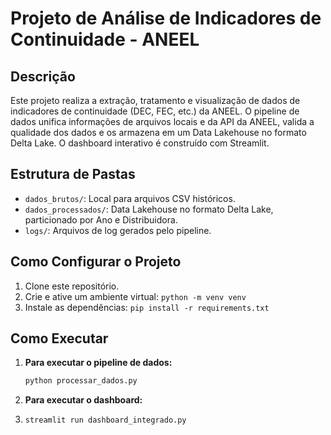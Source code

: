 # Projeto de Análise de Indicadores de Continuidade - ANEEL

## Descrição
Este projeto realiza a extração, tratamento e visualização de dados de indicadores de continuidade (DEC, FEC, etc.) da ANEEL. O pipeline de dados unifica informações de arquivos locais e da API da ANEEL, valida a qualidade dos dados e os armazena em um Data Lakehouse no formato Delta Lake. O dashboard interativo é construído com Streamlit.

## Estrutura de Pastas
- `dados_brutos/`: Local para arquivos CSV históricos.
- `dados_processados/`: Data Lakehouse no formato Delta Lake, particionado por Ano e Distribuidora.
- `logs/`: Arquivos de log gerados pelo pipeline.

## Como Configurar o Projeto
1. Clone este repositório.
2. Crie e ative um ambiente virtual: `python -m venv venv`
3. Instale as dependências: `pip install -r requirements.txt`

## Como Executar
1. **Para executar o pipeline de dados:**
   ```bash
   python processar_dados.py

2. **Para executar o dashboard:**
3. ```bash
   streamlit run dashboard_integrado.py